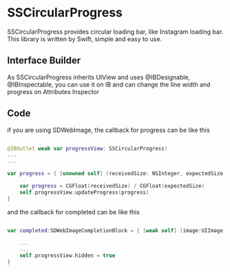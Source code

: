 # SSCircularProgress

SSCircularProgress provides circular loading bar, like Instagram loading bar.
This library is written by Swift, simple and easy to use.

## Interface Builder

As SSCircularProgress inherits UIView and uses @IBDesignable, @IBInspectable, 
you can use it on IB and can change the line width and progress on Attributes Inspector

## Code

if you are using SDWebImage, the callback for progress can be like this

```swift

@IBOutlet weak var progressView: SSCircularProgress!
...
...

var progress = { [unowned self] (receivedSize: NSInteger, expectedSize: NSInteger) -> () in

    var progress = CGFloat(receivedSize) / CGFloat(expectedSize)
    self.progressView.updateProgress(progress)
}
```

and the callback for completed can be like this

```swift

var completed:SDWebImageCompletionBlock = { [weak self] (image:UIImage!, error:NSError!, cacheType:SDImageCacheType, imageUrl: NSURL!) in

    ...
    ...
    self.progressView.hidden = true
}
```

